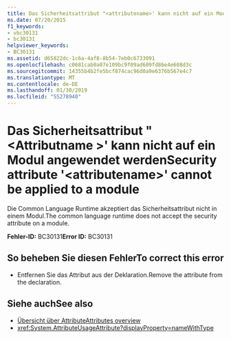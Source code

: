 ```yaml
---
title: Das Sicherheitsattribut "<attributename>' kann nicht auf ein Modul angewendet werden
ms.date: 07/20/2015
f1_keywords:
- vbc30131
- bc30131
helpviewer_keywords:
- BC30131
ms.assetid: d65822dc-1c6a-4af8-8b54-7eb0c6733091
ms.openlocfilehash: c0681cab0a07e109bc9f09ad609fd86e4e608d3c
ms.sourcegitcommit: 14355b4b2fe5bcf874cac96d0a9e6376b567e4c7
ms.translationtype: MT
ms.contentlocale: de-DE
ms.lasthandoff: 01/30/2019
ms.locfileid: "55278940"
---
```

# <a name="security-attribute-attributename-cannot-be-applied-to-a-module"></a><span data-ttu-id="107ed-102">Das Sicherheitsattribut "\<Attributname >' kann nicht auf ein Modul angewendet werden</span><span class="sxs-lookup"><span data-stu-id="107ed-102">Security attribute '\<attributename>' cannot be applied to a module</span></span>
<span data-ttu-id="107ed-103">Die Common Language Runtime akzeptiert das Sicherheitsattribut nicht in einem Modul.</span><span class="sxs-lookup"><span data-stu-id="107ed-103">The common language runtime does not accept the security attribute on a module.</span></span>

<span data-ttu-id="107ed-104">**Fehler-ID:** BC30131</span><span class="sxs-lookup"><span data-stu-id="107ed-104">**Error ID:** BC30131</span></span>

## <a name="to-correct-this-error"></a><span data-ttu-id="107ed-105">So beheben Sie diesen Fehler</span><span class="sxs-lookup"><span data-stu-id="107ed-105">To correct this error</span></span>

- <span data-ttu-id="107ed-106">Entfernen Sie das Attribut aus der Deklaration.</span><span class="sxs-lookup"><span data-stu-id="107ed-106">Remove the attribute from the declaration.</span></span>

## <a name="see-also"></a><span data-ttu-id="107ed-107">Siehe auch</span><span class="sxs-lookup"><span data-stu-id="107ed-107">See also</span></span>
- [<span data-ttu-id="107ed-108">Übersicht über Attribute</span><span class="sxs-lookup"><span data-stu-id="107ed-108">Attributes overview</span></span>](~/docs/visual-basic/programming-guide/concepts/attributes/index.md)
- <xref:System.AttributeUsageAttribute?displayProperty=nameWithType>
